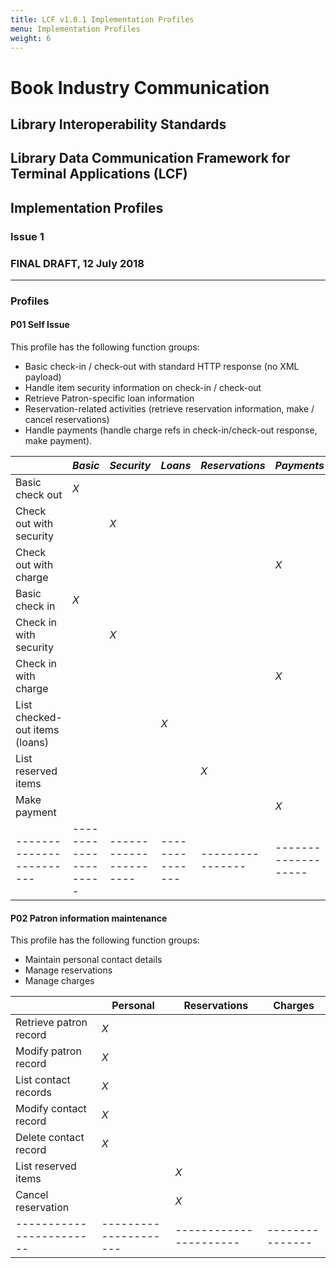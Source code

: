 ```yaml
---
title: LCF v1.0.1 Implementation Profiles
menu: Implementation Profiles
weight: 6
---
```


# Book Industry Communication

## Library Interoperability Standards

## Library Data Communication Framework for Terminal Applications (LCF)

## Implementation Profiles

### Issue 1

### FINAL DRAFT, 12 July 2018

---

### Profiles

#### P01 Self Issue

This profile has the following function groups:

* Basic check-in / check-out with standard HTTP response (no XML payload)
* Handle item security information on check-in / check-out
* Retrieve Patron-specific loan information
* Reservation-related activities (retrieve reservation information, make / cancel reservations)
* Handle payments (handle charge refs in check-in/check-out response, make payment).

|                        |       *Basic*       |      *Security*      |    *Loans*    | *Reservations* |     *Payments*    |
|------------------------|---------------------|----------------------|---------------|----------------|-------------------|
| Basic check out        |         *X*         |                      |               |                |                   |
| Check out with <br/>security |               |         *X*          |               |                |                   |
| Check out with <br/>charge |                 |                      |               |                |        *X*        |
| Basic check in         |         *X*         |                      |               |                |                   |
| Check in with <br/>security   |              |         *X*          |               |                |                   |
| Check in with <br/>charge |                  |                      |               |                |        *X*        |
| List checked-out items (loans) |             |                      |      *X*      |                |                   |
| List reserved items    |                     |                      |               |      *X*       |                   |
| Make payment           |                     |                      |               |                |        *X*        |
|------------------------|---------------------|----------------------|---------------|----------------|-------------------|

#### P02 Patron information maintenance

This profile has the following function groups:

* Maintain personal contact details
* Manage reservations
* Manage charges

|                        |       Personal      |     Reservations     |    Charges    |
|------------------------|---------------------|----------------------|---------------|
| Retrieve patron record |         *X*         |                      |               |
| Modify patron record   |         *X*         |                      |               |
| List contact records   |         *X*         |                      |               |
| Modify contact record  |         *X*         |                      |               |
| Delete contact record  |         *X*         |                      |               |
| List reserved items    |                     |          *X*         |               |
| Cancel reservation     |                     |          *X*         |               |
|------------------------|---------------------|----------------------|---------------|
